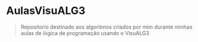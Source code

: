 # AulasVisuALG3
> Repositorio destinado aos algoritmos criados por mim durante minhas aulas de lógica de programação usando o VisuALG3
